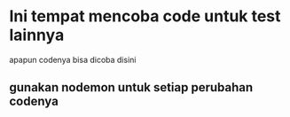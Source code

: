 # Ini tempat mencoba code untuk test lainnya

apapun codenya bisa dicoba disini

## gunakan nodemon untuk setiap perubahan codenya

